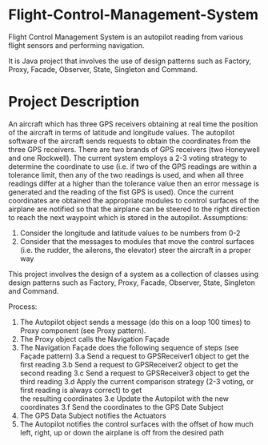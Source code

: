 # Flight-Control-Management-System

Flight Control Management System is an autopilot reading from various flight sensors and performing navigation. 

It is Java project that involves the use of design patterns such as Factory, Proxy, Facade, Observer, State, Singleton and Command. 

# Project Description
An aircraft which has three GPS receivers obtaining at real time the position of the aircraft in terms of latitude and longitude values. The autopilot software of the aircraft sends requests to obtain the coordinates from the three GPS receivers. There are two brands of GPS receivers (two Honeywell and one Rockwell). The current system employs a 2-3 voting strategy to determine the coordinate to use (i.e. if two of the GPS readings are within a tolerance limit, then any of the two readings is used, and when all three readings differ at a higher than the tolerance value then an error message is generated and the reading of the fist GPS is used).  Once the current coordinates are obtained the appropriate modules to control surfaces of the airplane are notified so that the airplane can be steered to the right direction to reach the next waypoint which is stored in the autopilot. 
Assumptions: 
1.	Consider the longitude and latitude values to be numbers from 0-2
2.	Consider that the messages to modules that move the control surfaces (i.e. the rudder, the ailerons, the elevator) steer the aircraft in a proper way


This project involves the design of a system as a collection of classes using design patterns such as Factory, Proxy, Facade, Observer, State, Singleton and Command.

Process:
1.	The Autopilot object sends a message (do this on a loop 100 times) to Proxy component (see Proxy pattern). 
2.	The Proxy object calls the Navigation Façade
3.	The Navigation Façade does the following sequence of steps (see Façade pattern)
3.a Send a request to GPSReceiver1 object to get the first reading
3.b Send a request to GPSReceiver2 object to get the second reading
3.c Send a request to GPSReceiver3 object to get the third reading
3.d Apply the current comparison strategy (2-3 voting, or first reading is always correct) to get   
       the resulting coordinates 
3.e Update the Autopilot with the new coordinates 
3.f Send the coordinates to the GPS Date Subject
4.	The GPS Data Subject notifies the Actuators 
5.	The Autopilot notifies the control surfaces with the offset of how much left, right, up or down the airplane is off from the desired path

